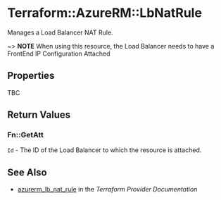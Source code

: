 # Terraform::AzureRM::LbNatRule

Manages a Load Balancer NAT Rule.

~> **NOTE** When using this resource, the Load Balancer needs to have a FrontEnd IP Configuration Attached

## Properties

TBC

## Return Values

### Fn::GetAtt

`Id` - The ID of the Load Balancer to which the resource is attached.

## See Also

* [azurerm_lb_nat_rule](https://www.terraform.io/docs/providers/azurerm/r/lb_nat_rule.html) in the _Terraform Provider Documentation_